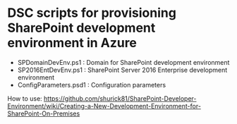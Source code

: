 # DSC scripts for provisioning SharePoint development environment in Azure

* SPDomainDevEnv.ps1 : Domain for SharePoint development environment
* SP2016EntDevEnv.ps1 : SharePoint Server 2016 Enterprise development environment
* ConfigParameters.psd1 : Configuration parameters

How to use: https://github.com/shurick81/SharePoint-Developer-Environment/wiki/Creating-a-New-Development-Environment-for-SharePoint-On-Premises
